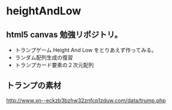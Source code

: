 # heightAndLow
## html5 canvas 勉強リポジトリ。
- トランプゲーム Height And Low をとりあえず作ってみる。
- ランダム配列生成の復習
- トランプカード要素の２次元配列

## トランプの素材
http://www.xn--eckzb3bzhw32znfcp1zduw.com/data/trump.php
